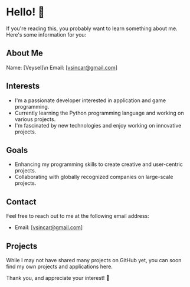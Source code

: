 # Hello! 👋

If you're reading this, you probably want to learn something about me. Here's some information for you:

## About Me
Name: [Veysel]\n
Email: [vsincar@gmail.com]

## Interests
- I'm a passionate developer interested in application and game programming.
- Currently learning the Python programming language and working on various projects.
- I'm fascinated by new technologies and enjoy working on innovative projects.

## Goals
- Enhancing my programming skills to create creative and user-centric projects.
- Collaborating with globally recognized companies on large-scale projects.

## Contact
Feel free to reach out to me at the following email address:
- Email: [vsincar@gmail.com]

## Projects
While I may not have shared many projects on GitHub yet, you can soon find my own projects and applications here.

Thank you, and appreciate your interest! 🚀

